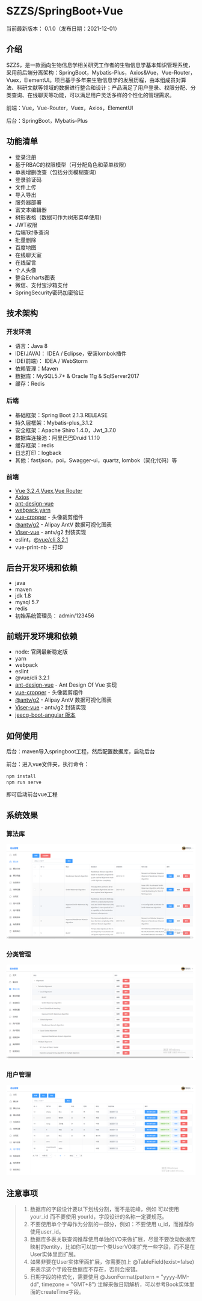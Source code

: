 # SZZS/SpringBoot+Vue

当前最新版本： 0.1.0（发布日期：2021-12-01）



## 介绍

SZZS，是一款面向生物信息学相关研究工作者的生物信息学基本知识管理系统，采用前后端分离架构：SpringBoot，Mybatis-Plus，Axios&Vue，Vue-Router，Vuex，ElementUI。项目基于多年来生物信息学的发展历程，由本组成员对算法、科研文献等领域的数据进行整合和设计；产品满足了用户登录、权限分配、分类查询、在线聊天等功能，可以满足用户灵活多样的个性化的管理需求。

前端：Vue，Vue-Router，Vuex，Axios，ElementUI

后台：SpringBoot，Mybatis-Plus





## 功能清单

- 登录注册
- 基于RBAC的权限模型（可分配角色和菜单权限）
- 单表增删改查（包括分页模糊查询）
- 登录验证码
- 文件上传
- 导入导出
- 服务器部署
- 富文本编辑器
- 树形表格（数据可作为树形菜单使用）
- JWT权限
- 后端1对多查询
- 批量删除
- 百度地图
- 在线聊天室
- 在线留言
- 个人头像
- 整合Echarts图表
- 微信、支付宝沙箱支付
- SpringSecurity密码加密验证





## 技术架构

### 开发环境

- 语言：Java 8
- IDE(JAVA)： IDEA / Eclipse，安装lombok插件
- IDE(前端)： IDEA / WebStorm
- 依赖管理：Maven
- 数据库：MySQL5.7+ & Oracle 11g & SqlServer2017
- 缓存：Redis

### 后端

- 基础框架：Spring Boot 2.1.3.RELEASE
- 持久层框架：Mybatis-plus_3.1.2
- 安全框架：Apache Shiro 1.4.0，Jwt_3.7.0
- 数据库连接池：阿里巴巴Druid 1.1.10
- 缓存框架：redis
- 日志打印：logback
- 其他：fastjson，poi，Swagger-ui，quartz, lombok（简化代码）等

### 前端

- [Vue 3.2.4](https://gitee.com/link?target=https%3A%2F%2Fcn.vuejs.org%2F),[Vuex](https://gitee.com/link?target=https%3A%2F%2Fvuex.vuejs.org%2Fzh%2F),[Vue Router](https://gitee.com/link?target=https%3A%2F%2Frouter.vuejs.org%2Fzh%2F)
- [Axios](https://gitee.com/link?target=https%3A%2F%2Fgithub.com%2Faxios%2Faxios)
- [ant-design-vue](https://gitee.com/link?target=https%3A%2F%2Fvuecomponent.github.io%2Fant-design-vue%2Fdocs%2Fvue%2Fintroduce-cn%2F)
- [webpack](https://gitee.com/link?target=https%3A%2F%2Fwww.webpackjs.com%2F),[yarn](https://gitee.com/link?target=https%3A%2F%2Fyarnpkg.com%2Fzh-Hans%2F)
- [vue-cropper](https://gitee.com/link?target=https%3A%2F%2Fgithub.com%2Fxyxiao001%2Fvue-cropper) - 头像裁剪组件
- [@antv/g2](https://gitee.com/link?target=https%3A%2F%2Fantv.alipay.com%2Fzh-cn%2Findex.html) - Alipay AntV 数据可视化图表
- [Viser-vue](https://gitee.com/link?target=https%3A%2F%2Fviserjs.github.io%2Fdocs.html%23%2Fviser%2Fguide%2Finstallation) - antv/g2 封装实现
- eslint，[@vue/cli 3.2.1](https://gitee.com/link?target=https%3A%2F%2Fcli.vuejs.org%2Fzh%2Fguide)
- vue-print-nb - 打印





## 后台开发环境和依赖

- java
- maven
- jdk 1.8
- mysql 5.7
- redis
- 初始系统管理员： admin/123456





## 前端开发环境和依赖

- node: 官网最新稳定版
- yarn
- webpack
- eslint
- @vue/cli 3.2.1
- [ant-design-vue](https://gitee.com/link?target=https%3A%2F%2Fgithub.com%2FvueComponent%2Fant-design-vue) - Ant Design Of Vue 实现
- [vue-cropper](https://gitee.com/link?target=https%3A%2F%2Fgithub.com%2Fxyxiao001%2Fvue-cropper) - 头像裁剪组件
- [@antv/g2](https://gitee.com/link?target=https%3A%2F%2Fantv.alipay.com%2Fzh-cn%2Findex.html) - Alipay AntV 数据可视化图表
- [Viser-vue](https://gitee.com/link?target=https%3A%2F%2Fviserjs.github.io%2Fdocs.html%23%2Fviser%2Fguide%2Finstallation) - antv/g2 封装实现
- [jeecg-boot-angular 版本](https://gitee.com/dangzhenghui/jeecg-boot)





## 如何使用

后台：maven导入springboot工程，然后配置数据库，启动后台

前台：进入vue文件夹，执行命令：

```
npm install
npm run serve
```

即可启动前台vue工程





## 系统效果

### 算法库

![1](vue/src/1.png)



### 分类管理

![2](vue/src/2.png)



### 用户管理

![3](vue/src/3.png)








## 注意事项

> 1. 数据库的字段设计要以下划线分割，而不是驼峰，例如 可以使用 your_id 而不要使用 yourId，字段设计的名称一定要规范。
> 2. 不要使用单个字母作为分割的一部分，例如：不要使用 u_id，而推荐你使用user_id。
> 3. 数据库多表关联查询推荐使用单独的VO来做扩展，尽量不要改动数据库映射的entity，比如你可以加一个类UserVO来扩充一些字段，而不是在User实体里面扩展。
> 4. 如果非要在User实体里面扩展，你需要加上 @TableField(exist=false) 来表示这个字段在数据库不存在，否则会报错。
> 5. 日期字段的格式化，需要使用 @JsonFormat(pattern = "yyyy-MM-dd", timezone = "GMT+8") 注解来做日期解析，可以参考Book实体里面的createTime字段。

